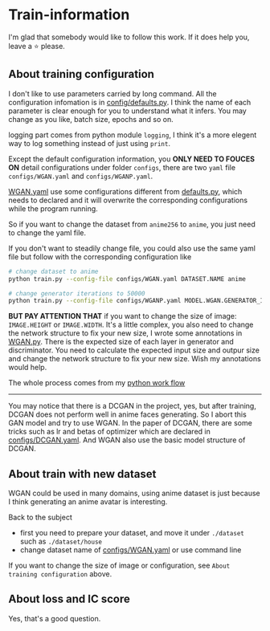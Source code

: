 # Train-information

I'm glad that somebody would like to follow this work. If it does help you, leave a :star: please.

## About training configuration

I don't like to use parameters carried by long command. All the configuration infomation is in [config/defaults.py](config/defaults.py). I think the name of each parameter is clear enough for you to understand what it infers. You may change as you like, batch size, epochs and so on.

logging part comes from python module `logging`, I think it's a more elegent way to log something instead of just using `print`.

Except the default configuration information, you **ONLY NEED TO FOUCES ON** detail configurations under folder `configs`, there are two `yaml` file `configs/WGAN.yaml` and `configs/WGANP.yaml`.

[WGAN.yaml](configs/WGAN.yaml) use some configurations different from [defaults.py](config/defaults.py), which needs to declared and it will overwrite the corresponding configurations while the program running.

So if you want to change the dataset from `anime256` to `anime`, you just need to change the yaml file.

If you don't want to steadily change file, you could also use the same yaml file but follow with the corresponding configuration like

```bash
# change dataset to anime
python train.py --config-file configs/WGAN.yaml DATASET.NAME anime

# change generator iterations to 50000
python train.py --config-file configs/WGANP.yaml MODEL.WGAN.GENERATOR_ITERS 50000
```

**BUT PAY ATTENTION THAT** if you want to change the size of image: `IMAGE.HEIGHT` or `IMAGE.WIDTH`. It's a little complex, you also need to change the network structure to fix your new size, I wrote some annotations in [WGAN.py](model/WGAN.py). There is the expected size of each layer in generator and discriminator. You need to calculate the expected input size and outpur size and change the network structure to fix your new size. Wish my annotations would help.

The whole process comes from my [python work flow](https://github.com/luzhixing12345/python-template)

---

You may notice that there is a DCGAN in the project, yes, but after training, DCGAN does not perform well in anime faces generating. So I abort this GAN model and try to use WGAN. In the paper of DCGAN, there are some tricks such as lr and betas of optimizer which are declared in [configs/DCGAN.yaml](configs/DCGAN.yaml). And WGAN also use the basic model structure of DCGAN.

## About train with new dataset

WGAN could be used in many domains, using anime dataset is just because I think generating an anime avatar is interesting.

Back to the subject

- first you need to prepare your dataset, and move it under `./dataset` such as `./dataset/house`
- change dataset name of [configs/WGAN.yaml](configs/WGAN.yaml) or use command line

If you want to change the size of image or configuration, see `About training configuration` above.

## About loss and IC score

Yes, that's a good question.

